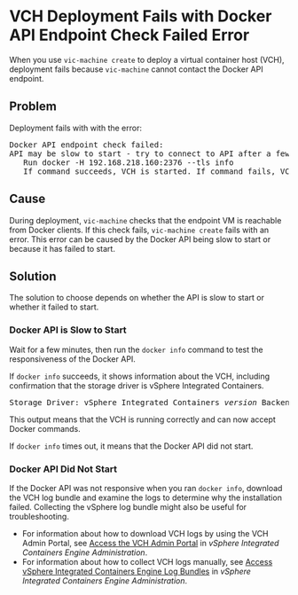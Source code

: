 # VCH Deployment Fails with Docker API Endpoint Check Failed Error #
When you use `vic-machine create` to deploy a virtual container host (VCH), deployment fails because `vic-machine` cannot contact the Docker API endpoint.

## Problem ##

Deployment fails with  with the error:

<pre>
Docker API endpoint check failed:
API may be slow to start - try to connect to API after a few minutes:
   Run docker -H 192.168.218.160:2376 --tls info
   If command succeeds, VCH is started. If command fails, VCH failed to install - see documentation for troubleshooting.
</pre>


## Cause ##

During deployment, `vic-machine` checks that the endpoint VM is reachable from Docker clients. If this check fails, `vic-machine create` fails with an error. This error can be caused by the Docker API being slow to start or because it has failed to start.

## Solution ##

The solution to choose depends on whether the API is slow to start or whether it failed to start.

### Docker API is Slow to Start ###

Wait for a few minutes, then run the `docker info` command to test the responsiveness of the Docker API. 

If `docker info` succeeds, it shows information about the VCH, including confirmation that the storage driver is vSphere Integrated Containers. 
<pre>Storage Driver: vSphere Integrated Containers <i>version</i> Backend Engine</pre> 

This output means that the VCH is running correctly and can now accept Docker commands.

If `docker info` times out, it means that the Docker API did not start.

### Docker API Did Not Start ###

If the Docker API was not responsive when you ran `docker info`, download the VCH log bundle and examine the logs to determine why the installation failed. Collecting the vSphere log bundle might also be useful for troubleshooting.

- For information about how to download VCH logs by using the VCH Admin Portal, see [Access the VCH Admin Portal](../vic_admin/access_vicadmin.html) in *vSphere Integrated Containers Engine Administration*.
- For information about how to collect VCH logs manually, see [Access vSphere Integrated Containers Engine Log Bundles](../vic_admin/log_bundles.html) in *vSphere Integrated Containers Engine Administration*.